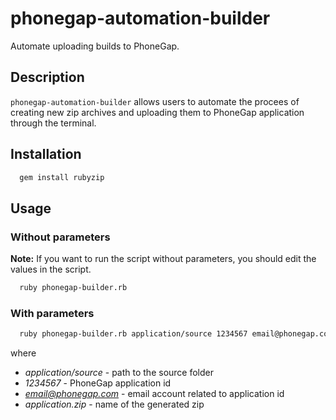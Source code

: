 # phonegap-automation-builder
Automate uploading builds to PhoneGap.

## Description

`phonegap-automation-builder` allows users to automate the procees of creating new zip archives and uploading them to PhoneGap application through the terminal.


## Installation


```ruby
  gem install rubyzip
```

## Usage

### Without parameters

**Note:** If you want to run the script without parameters, you should edit the values in the script.

```bash
  ruby phonegap-builder.rb
```


### With parameters

```bash
  ruby phonegap-builder.rb application/source 1234567 email@phonegap.com application.zip
```
where

 - *application/source* - path to the source folder
 - *1234567* - PhoneGap application id
 - *email@phonegap.com* - email account related to application id
 - *application.zip* - name of the generated zip
